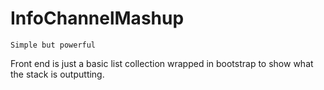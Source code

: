 # InfoChannelMashup

<!--<a href="https://githubsfdeploy.herokuapp.com?owner=Salesforcetidbits&repo=InfoChannelMash">-->
<!--  <img alt="Deploy to Salesforce"-->
<!--       src="https://raw.githubusercontent.com/afawcett/githubsfdeploy/master/src/main/webapp/resources/img/deploy.png">-->
<!--</a>-->

`Simple but powerful`

Front end is just a basic list collection wrapped in bootstrap to show what the stack is outputting.
